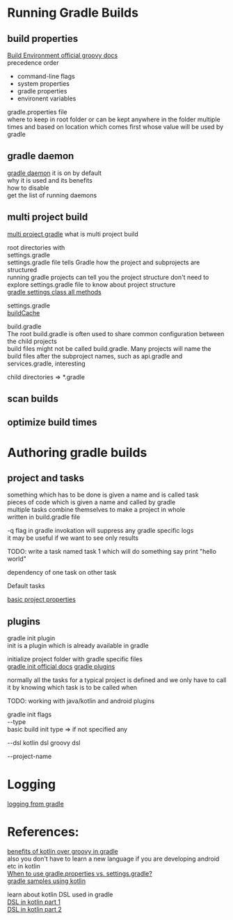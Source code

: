 # Running Gradle Builds

## build properties

[Build Environment official groovy docs](https://docs.gradle.org/current/userguide/build_environment.html)  
precedence order  
- command-line flags  
- system properties
- gradle properties
- environent variables

gradle.properties file  
where to keep in root folder or can be kept anywhere in the folder multiple times and based on location which comes first whose value will be used by gradle  

## gradle daemon
[gradle daemon](https://docs.gradle.org/current/userguide/gradle_daemon.html)
it is on by default  
why it is used and its benefits  
how to disable  
get the list of running daemons

## multi project build
[multi project gradle](https://docs.gradle.org/current/userguide/intro_multi_project_builds.html)
what is multi project build 

root directories with  
settings.gradle  
settings.gradle file tells Gradle how the project and subprojects are structured  
running gradle projects can tell you the project structure don't need to explore settings.gradle file to know about project structure  
[gradle settings class all methods](https://docs.gradle.org/current/javadoc/org/gradle/api/initialization/Settings.html)

settings.gradle  
[buildCache](https://docs.gradle.org/current/userguide/build_cache.html)

build.gradle  
The root build.gradle is often used to share common configuration between the child projects  
build files might not be called build.gradle. Many projects will name the build files after the subproject names, such as api.gradle and services.gradle, interesting

child directories => *.gradle  
## scan builds

## optimize build times


# Authoring gradle builds

## project and tasks

something which has to be done is given a name and is called task  
pieces of code which is given a name and called by gradle  
multiple tasks combine themselves to make a project in whole  
written in build.gradle file  

-q flag in gradle invokation will suppress any gradle specific logs  
it may be useful if we want to see only results  

TODO:
write a task named task 1 which will do something say print "hello world"

dependency of one task on other task

Default tasks

[basic project properties](https://docs.gradle.org/current/userguide/writing_build_scripts.html)


## plugins

gradle init plugin  
init is a plugin which is already available in gradle  

initialize project folder with gradle specific files  
[gradle init official docs](https://docs.gradle.org/5.0/userguide/build_init_plugin.html)
[gradle plugins](https://docs.gradle.org/current/userguide/plugins.html)

normally all the tasks for a typical project is defined and we only have to call it by knowing which task is to be called when

TODO:
working with java/kotlin and android plugins

gradle init flags  
--type  
basic build init type => if not specified any

--dsl
    kotlin dsl
    groovy dsl

--project-name

# Logging
[logging from gradle](https://docs.gradle.org/current/userguide/logging.html)

# References:

[benefits of kotlin over groovy in gradle](https://blog.gradle.org/kotlin-meets-gradle)  
also you don't have to learn a new language if you are developing android etc in kotlin  
[When to use gradle.properties vs. settings.gradle?](https://stackoverflow.com/questions/45387971/when-to-use-gradle-properties-vs-settings-gradle)  
[gradle samples using kotlin](https://github.com/gradle/kotlin-dsl-samples/tree/master/samples) 

learn about kotlin DSL used in gradle   
[DSL in kotlin part 1](https://proandroiddev.com/writing-dsls-in-kotlin-part-1-7f5d2193f277)  
[DSL in kotlin part 2](https://proandroiddev.com/writing-dsls-in-kotlin-part-2-cd9dcd0c4715)


